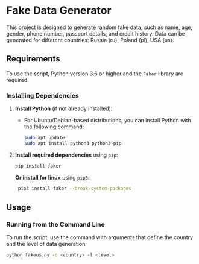 # Fake Data Generator

This project is designed to generate random fake data, such as name, age, gender, phone number, passport details, and credit history. Data can be generated for different countries: Russia (ru), Poland (pl), USA (us).

## Requirements

To use the script, Python version 3.6 or higher and the `Faker` library are required.

### Installing Dependencies

1. **Install Python** (if not already installed):
   - For Ubuntu/Debian-based distributions, you can install Python with the following command:

     ```bash
     sudo apt update
     sudo apt install python3 python3-pip
     ```

2. **Install required dependencies** using `pip`:

    ```bash
    pip install faker
    ```
    **Or install for linux** using `pip3`:

   ```bash
    pip3 install faker --break-system-packages
    ```

## Usage

### Running from the Command Line

To run the script, use the command with arguments that define the country and the level of data generation:

```bash
python fakeus.py -c <country> -l <level>
```

